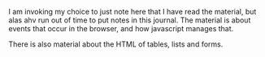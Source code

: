 I am invoking my choice to just note here that I have read the material, but alas ahv run out of time to put notes in this journal. The material is about events that occur in the browser, and how javascript manages that.

There is also material about the HTML of tables, lists and forms.